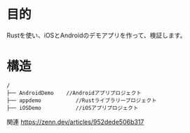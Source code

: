 # 目的
Rustを使い、iOSとAndroidのデモアプリを作って、検証します。

# 構造
```
/
├── AndroidDemo    //Androidアプリプロジェクト
├── appdemo           //Rustライブラリープロジェクト
├── iOSDemo           //iOSアプリプロジェクト
```

関連
https://zenn.dev/articles/952dede506b317
